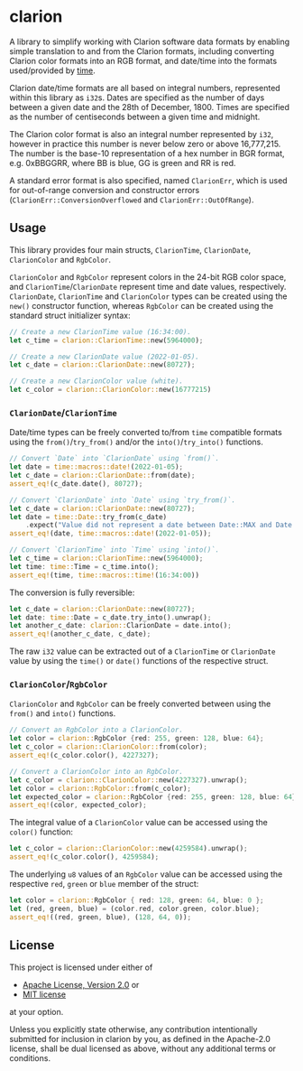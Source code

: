 # clarion

A library to simplify working with Clarion software data formats by 
enabling simple translation to and from the Clarion formats, including
converting Clarion color formats into an RGB format, and date/time into
the formats used/provided by [time](https://crates.io/crates/time).

Clarion date/time formats are all based on integral numbers, represented 
within this library as `i32`s. Dates are specified as the number of days 
between a given date and the 28th of December, 1800. Times are specified 
as the number of centiseconds between a given time and midnight.

The Clarion color format is also an integral number represented by `i32`,
however in practice this number is never below zero or above 16,777,215.
The number is the base-10 representation of a hex number in BGR format,
e.g. 0xBBGGRR, where BB is blue, GG is green and RR is red.

A standard error format is also specified, named `ClarionErr`, which is
used for out-of-range conversion and constructor errors
(`ClarionErr::ConversionOverflowed` and `ClarionErr::OutOfRange`).

## Usage

This library provides four main structs, `ClarionTime`, `ClarionDate`,
`ClarionColor` and `RgbColor`.

`ClarionColor` and `RgbColor` represent colors in the 24-bit RGB color
space, and `ClarionTime`/`ClarionDate` represent time and date values,
respectively. `ClarionDate`,  `ClarionTime` and `ClarionColor` types can
be created using the `new()` constructor function, whereas `RgbColor` can
be created using the standard struct initializer syntax:

```rust
// Create a new ClarionTime value (16:34:00).
let c_time = clarion::ClarionTime::new(5964000);

// Create a new ClarionDate value (2022-01-05).
let c_date = clarion::ClarionDate::new(80727);

// Create a new ClarionColor value (white).
let c_color = clarion::ClarionColor::new(16777215)
```

### `ClarionDate`/`ClarionTime`

Date/time types can be freely converted to/from `time` compatible formats
using the `from()`/`try_from()` and/or the `into()`/`try_into()` functions.

```rust
// Convert `Date` into `ClarionDate` using `from()`.
let date = time::macros::date!(2022-01-05);
let c_date = clarion::ClarionDate::from(date);
assert_eq!(c_date.date(), 80727);

// Convert `ClarionDate` into `Date` using `try_from()`.
let c_date = clarion::ClarionDate::new(80727);
let date = time::Date::try_from(c_date)
    .expect("Value did not represent a date between Date::MAX and Date::MIN.");
assert_eq!(date, time::macros::date!(2022-01-05));

// Convert `ClarionTime` into `Time` using `into()`.
let c_time = clarion::ClarionTime::new(5964000);
let time: time::Time = c_time.into();
assert_eq!(time, time::macros::time!(16:34:00))
```
The conversion is fully reversible:

```rust
let c_date = clarion::ClarionDate::new(80727);
let date: time::Date = c_date.try_into().unwrap();
let another_c_date: clarion::ClarionDate = date.into();
assert_eq!(another_c_date, c_date);
```

The raw `i32` value can be extracted out of a `ClarionTime` or 
`ClarionDate` value by using the `time()` or `date()` functions
of the respective struct.

### `ClarionColor`/`RgbColor`

`ClarionColor` and `RgbColor` can be freely converted between using
the `from()` and `into()` functions.

```rust
// Convert an RgbColor into a ClarionColor.
let color = clarion::RgbColor {red: 255, green: 128, blue: 64};
let c_color = clarion::ClarionColor::from(color);
assert_eq!(c_color.color(), 4227327);
```

```rust
// Convert a ClarionColor into an RgbColor.
let c_color = clarion::ClarionColor::new(4227327).unwrap();
let color = clarion::RgbColor::from(c_color);
let expected_color = clarion::RgbColor {red: 255, green: 128, blue: 64};
assert_eq!(color, expected_color);
```

The integral value of a `ClarionColor` value can be accessed using the
`color()` function:

```rust
let c_color = clarion::ClarionColor::new(4259584).unwrap();
assert_eq!(c_color.color(), 4259584);
```

The underlying `u8` values of an `RgbColor` value can be accessed using
the respective `red`, `green` or `blue` member of the struct:

```rust
let color = clarion::RgbColor { red: 128, green: 64, blue: 0 };
let (red, green, blue) = (color.red, color.green, color.blue);
assert_eq!((red, green, blue), (128, 64, 0));
```

## License

This project is licensed under either of

- <a href="LICENSE-APACHE">Apache License, Version 2.0</a> or
- <a href="LICENSE-MIT">MIT license</a>

at your option.

Unless you explicitly state otherwise, any contribution intentionally submitted
for inclusion in clarion by you, as defined in the Apache-2.0 license, shall be 
dual licensed as above, without any additional terms or conditions.
